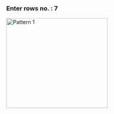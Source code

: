 <h3>
  Enter rows no. : 7  <br>
</h3>
<p align="left">
    <img  width="270" height="240" src="https://encrypted-tbn0.gstatic.com/images?q=tbn:ANd9GcSoXQ1TMqQb4VElxID9uaa9S0jfoQ6vc1dCkQ&usqp=CAU" alt="Pattern 1">
</p>
